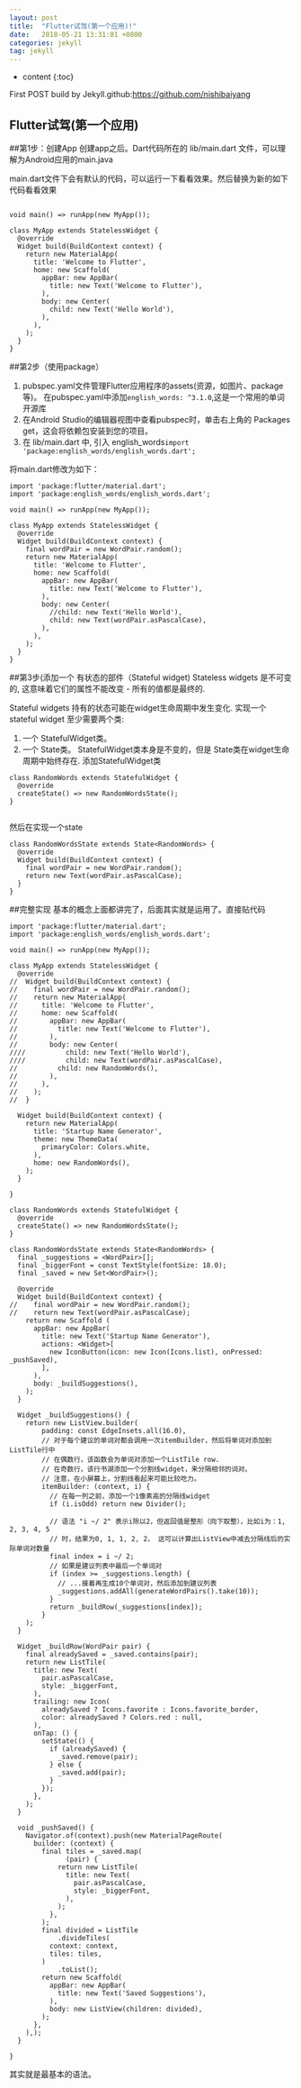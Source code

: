 ```yaml
---
layout: post
title:  "Flutter试驾(第一个应用)!"
date:   2018-05-21 13:31:01 +0800
categories: jekyll
tag: jekyll
---
```


* content
{:toc}


First POST build by Jekyll.github:https://github.com/nishibaiyang


Flutter试驾(第一个应用)
------------------------
##第1步：创建App
创建app之后。Dart代码所在的 lib/main.dart 文件，可以理解为Android应用的main.java

main.dart文件下会有默认的代码，可以运行一下看看效果。然后替换为新的如下代码看看效果

```import 'package:flutter/material.dart';

void main() => runApp(new MyApp());

class MyApp extends StatelessWidget {
  @override
  Widget build(BuildContext context) {
    return new MaterialApp(
      title: 'Welcome to Flutter',
      home: new Scaffold(
        appBar: new AppBar(
          title: new Text('Welcome to Flutter'),
        ),
        body: new Center(
          child: new Text('Hello World'),
        ),
      ),
    );
  }
}
```

##第2步（使用package）
1. pubspec.yaml文件管理Flutter应用程序的assets(资源，如图片、package等)。 在pubspec.yaml中添加`english_words: ^3.1.0`,这是一个常用的单词开源库
2. 在Android Studio的编辑器视图中查看pubspec时，单击右上角的 Packages get，这会将依赖包安装到您的项目。
3. 在 lib/main.dart 中, 引入 english_words`import 'package:english_words/english_words.dart';`


将main.dart修改为如下：

```
import 'package:flutter/material.dart';
import 'package:english_words/english_words.dart';

void main() => runApp(new MyApp());

class MyApp extends StatelessWidget {
  @override
  Widget build(BuildContext context) {
    final wordPair = new WordPair.random();
    return new MaterialApp(
      title: 'Welcome to Flutter',
      home: new Scaffold(
        appBar: new AppBar(
          title: new Text('Welcome to Flutter'),
        ),
        body: new Center(
          //child: new Text('Hello World'),
          child: new Text(wordPair.asPascalCase),
        ),
      ),
    );
  }
}
```
##第3步(添加一个 有状态的部件（Stateful widget)
Stateless widgets 是不可变的, 这意味着它们的属性不能改变 - 所有的值都是最终的.

Stateful widgets 持有的状态可能在widget生命周期中发生变化. 实现一个 stateful widget 至少需要两个类:

1. 一个 StatefulWidget类。
2. 一个 State类。 StatefulWidget类本身是不变的，但是 State类在widget生命周期中始终存在.
添加StatefulWidget类

```
class RandomWords extends StatefulWidget {
  @override
  createState() => new RandomWordsState();
}


```
然后在实现一个state
```
class RandomWordsState extends State<RandomWords> {
  @override
  Widget build(BuildContext context) {
    final wordPair = new WordPair.random();
    return new Text(wordPair.asPascalCase);
  }
}
```
##完整实现
基本的概念上面都讲完了，后面其实就是运用了。直接贴代码

```
import 'package:flutter/material.dart';
import 'package:english_words/english_words.dart';

void main() => runApp(new MyApp());

class MyApp extends StatelessWidget {
  @override
//  Widget build(BuildContext context) {
//    final wordPair = new WordPair.random();
//    return new MaterialApp(
//      title: 'Welcome to Flutter',
//      home: new Scaffold(
//        appBar: new AppBar(
//          title: new Text('Welcome to Flutter'),
//        ),
//        body: new Center(
////          child: new Text('Hello World'),
////          child: new Text(wordPair.asPascalCase),
//          child: new RandomWords(),
//        ),
//      ),
//    );
//  }

  Widget build(BuildContext context) {
    return new MaterialApp(
      title: 'Startup Name Generator',
      theme: new ThemeData(
        primaryColor: Colors.white,
      ),
      home: new RandomWords(),
    );
  }

}

class RandomWords extends StatefulWidget {
  @override
  createState() => new RandomWordsState();
}

class RandomWordsState extends State<RandomWords> {
  final _suggestions = <WordPair>[];
  final _biggerFont = const TextStyle(fontSize: 18.0);
  final _saved = new Set<WordPair>();

  @override
  Widget build(BuildContext context) {
//    final wordPair = new WordPair.random();
//    return new Text(wordPair.asPascalCase);
    return new Scaffold (
      appBar: new AppBar(
        title: new Text('Startup Name Generator'),
        actions: <Widget>[
          new IconButton(icon: new Icon(Icons.list), onPressed: _pushSaved),
        ],
      ),
      body: _buildSuggestions(),
    );
  }

  Widget _buildSuggestions() {
    return new ListView.builder(
        padding: const EdgeInsets.all(16.0),
        // 对于每个建议的单词对都会调用一次itemBuilder，然后将单词对添加到ListTile行中
        // 在偶数行，该函数会为单词对添加一个ListTile row.
        // 在奇数行，该行书湖添加一个分割线widget，来分隔相邻的词对。
        // 注意，在小屏幕上，分割线看起来可能比较吃力。
        itemBuilder: (context, i) {
          // 在每一列之前，添加一个1像素高的分隔线widget
          if (i.isOdd) return new Divider();

          // 语法 "i ~/ 2" 表示i除以2，但返回值是整形（向下取整），比如i为：1, 2, 3, 4, 5
          // 时，结果为0, 1, 1, 2, 2， 这可以计算出ListView中减去分隔线后的实际单词对数量
          final index = i ~/ 2;
          // 如果是建议列表中最后一个单词对
          if (index >= _suggestions.length) {
            // ...接着再生成10个单词对，然后添加到建议列表
            _suggestions.addAll(generateWordPairs().take(10));
          }
          return _buildRow(_suggestions[index]);
        }
    );
  }

  Widget _buildRow(WordPair pair) {
    final alreadySaved = _saved.contains(pair);
    return new ListTile(
      title: new Text(
        pair.asPascalCase,
        style: _biggerFont,
      ),
      trailing: new Icon(
        alreadySaved ? Icons.favorite : Icons.favorite_border,
        color: alreadySaved ? Colors.red : null,
      ),
      onTap: () {
        setState(() {
          if (alreadySaved) {
            _saved.remove(pair);
          } else {
            _saved.add(pair);
          }
        });
      },
    );
  }

  void _pushSaved() {
    Navigator.of(context).push(new MaterialPageRoute(
      builder: (context) {
        final tiles = _saved.map(
              (pair) {
            return new ListTile(
              title: new Text(
                pair.asPascalCase,
                style: _biggerFont,
              ),
            );
          },
        );
        final divided = ListTile
            .divideTiles(
          context: context,
          tiles: tiles,
        )
            .toList();
        return new Scaffold(
          appBar: new AppBar(
            title: new Text('Saved Suggestions'),
          ),
          body: new ListView(children: divided),
        );
      },
    ),);
  }

}
```
其实就是最基本的语法。





























[jekyll]:      http://jekyllrb.com
[jekyll-gh]:   https://github.com/jekyll/jekyll
[jekyll-help]: https://github.com/jekyll/jekyll-help
